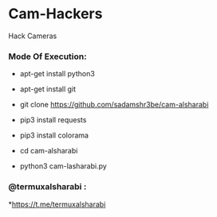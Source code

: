 # Cam-Hackers

Hack Cameras

<h3> Mode Of Execution: </h3>

* apt-get install python3

* apt-get install git

* git clone https://github.com/sadamshr3be/cam-alsharabi

* pip3 install requests

* pip3 install colorama

* cd cam-alsharabi

* python3 cam-lasharabi.py


<h3> @termuxalsharabi : </h3>

*https://t.me/termuxalsharabi

